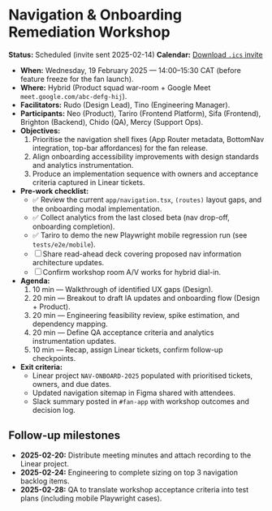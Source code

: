 # Navigation & Onboarding Remediation Workshop

**Status:** Scheduled (invite sent 2025-02-14)
**Calendar:** [Download `.ics` invite](navigation-onboarding-workshop.ics)

- **When:** Wednesday, 19 February 2025 — 14:00–15:30 CAT (before feature freeze for the fan launch).
- **Where:** Hybrid (Product squad war-room + Google Meet `meet.google.com/abc-defg-hij`).
- **Facilitators:** Rudo (Design Lead), Tino (Engineering Manager).
- **Participants:** Neo (Product), Tariro (Frontend Platform), Sifa (Frontend), Brighton (Backend), Chido (QA), Mercy (Support Ops).
- **Objectives:**
  1. Prioritise the navigation shell fixes (App Router metadata, BottomNav integration, top-bar affordances) for the fan release.
  2. Align onboarding accessibility improvements with design standards and analytics instrumentation.
  3. Produce an implementation sequence with owners and acceptance criteria captured in Linear tickets.
- **Pre-work checklist:**
  - ✅ Review the current `app/navigation.tsx`, `(routes)` layout gaps, and the onboarding modal implementation.
  - ✅ Collect analytics from the last closed beta (nav drop-off, onboarding completion).
  - ✅ Tariro to demo the new Playwright mobile regression run (see `tests/e2e/mobile`).
  - ☐ Share read-ahead deck covering proposed nav information architecture updates.
  - ☐ Confirm workshop room A/V works for hybrid dial-in.
- **Agenda:**
  1. 10 min — Walkthrough of identified UX gaps (Design).
  2. 20 min — Breakout to draft IA updates and onboarding flow (Design + Product).
  3. 20 min — Engineering feasibility review, spike estimation, and dependency mapping.
  4. 20 min — Define QA acceptance criteria and analytics instrumentation updates.
  5. 10 min — Recap, assign Linear tickets, confirm follow-up checkpoints.
- **Exit criteria:**
  - Linear project `NAV-ONBOARD-2025` populated with prioritised tickets, owners, and due dates.
  - Updated navigation sitemap in Figma shared with attendees.
  - Slack summary posted in `#fan-app` with workshop outcomes and decision log.

## Follow-up milestones

- **2025-02-20:** Distribute meeting minutes and attach recording to the Linear project.
- **2025-02-24:** Engineering to complete sizing on top 3 navigation backlog items.
- **2025-02-28:** QA to translate workshop acceptance criteria into test plans (including mobile Playwright cases).
